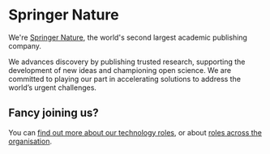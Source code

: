 # Springer Nature

We're [Springer Nature](https://www.springernature.com/gp), the world's second largest academic publishing company.

We advances discovery by publishing trusted research, supporting the development of new ideas and championing open science. We are committed to playing our part in accelerating solutions to address the world’s urgent challenges.

## Fancy joining us?

You can [find out more about our technology roles](https://group.springernature.com/gp/group/careers/technology), or about [roles across the organisation](https://careers.springernature.com).

